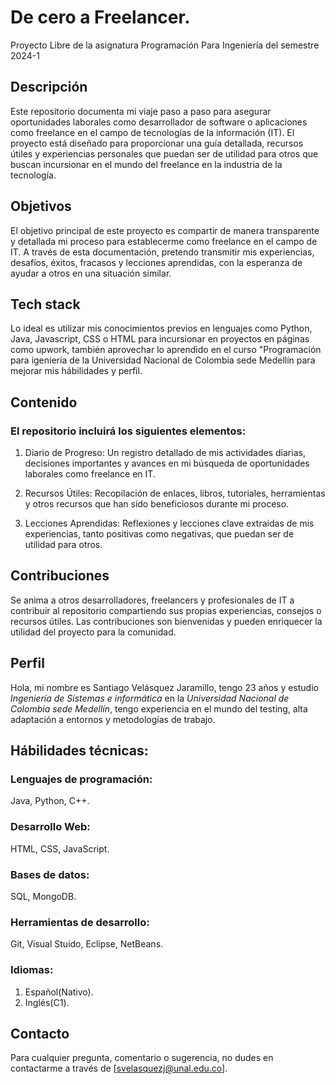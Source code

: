 # De cero a Freelancer.
Proyecto Libre de la asignatura Programación Para Ingeniería del semestre 2024-1

## Descripción
Este repositorio documenta mi viaje paso a paso para asegurar oportunidades laborales como desarrollador de software o aplicaciones como freelance en el campo de tecnologías de la información (IT). El proyecto está diseñado para proporcionar una guía detallada, recursos útiles y experiencias personales que puedan ser de utilidad para otros que buscan incursionar en el mundo del freelance en la industria de la tecnología.

## Objetivos
El objetivo principal de este proyecto es compartir de manera transparente y detallada mi proceso para establecerme como freelance en el campo de IT. A través de esta documentación, pretendo transmitir mis experiencias, desafíos, éxitos, fracasos y lecciones aprendidas, con la esperanza de ayudar a otros en una situación similar.

## Tech stack

Lo ideal es utilizar mis conocimientos previos en lenguajes como Python, Java, Javascript, CSS o HTML para incursionar en proyectos en páginas como upwork, también aprovechar lo aprendido en el curso "Programación para igeniería de la Universidad Nacional de Colombia sede Medellín para mejorar mis hábilidades y perfil.

## Contenido
### El repositorio incluirá los siguientes elementos:

1. Diario de Progreso: Un registro detallado de mis actividades diarias, decisiones importantes y avances en mi búsqueda de oportunidades laborales como freelance en IT.

2. Recursos Útiles: Recopilación de enlaces, libros, tutoriales, herramientas y otros recursos que han sido beneficiosos durante mi proceso.

3. Lecciones Aprendidas: Reflexiones y lecciones clave extraídas de mis experiencias, tanto positivas como negativas, que puedan ser de utilidad para otros.

## Contribuciones
Se anima a otros desarrolladores, freelancers y profesionales de IT a contribuir al repositorio compartiendo sus propias experiencias, consejos o recursos útiles. Las contribuciones son bienvenidas y pueden enriquecer la utilidad del proyecto para la comunidad.

## Perfil 

Hola, mi nombre es Santiago Velásquez Jaramillo, tengo 23 años y estudio *Ingeniería de Sistemas e informática* en la *Universidad Nacional de Colombia sede Medellín*, tengo experiencia en el mundo del testing, alta adaptación a entornos y metodologías de trabajo.

## Hábilidades técnicas:

### Lenguajes de programación:

Java, Python, C++.

### Desarrollo Web:

HTML, CSS, JavaScript.

### Bases de datos:

SQL, MongoDB.

### Herramientas de desarrollo:

Git, Visual Stuido, Eclipse, NetBeans.

### Idiomas:

1. Español(Nativo).
2. Inglés(C1).

## Contacto
Para cualquier pregunta, comentario o sugerencia, no dudes en contactarme a través de [svelasquezj@unal.edu.co].
